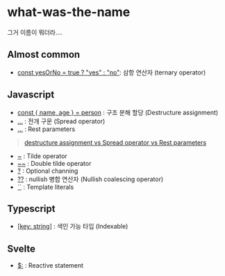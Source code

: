 # what-was-the-name

그거 이름이 뭐더라....

## Almost common
* [const yesOrNo = true ? "yes" : "no"](https://developer.mozilla.org/ko/docs/Web/JavaScript/Reference/Operators/Conditional_Operator): 삼항 연산자 (ternary operator)

## Javascript
* [const { name, age } = person](https://developer.mozilla.org/ko/docs/Web/JavaScript/Reference/Operators/Destructuring_assignment) : 구조 분해 할당 (Destructure assignment)
* [...](https://developer.mozilla.org/ko/docs/Web/JavaScript/Reference/Operators/Spread_syntax) : 전개 구문 (Spread operator)
* [...](https://developer.mozilla.org/ko/docs/Web/JavaScript/Reference/Functions/rest_parameters) : Rest parameters  
> [destructure assignment vs Spread operator vs Rest parameters](https://www.digitalocean.com/community/tutorials/understanding-destructuring-rest-parameters-and-spread-syntax-in-javascript)
* [~](https://den-shin.tistory.com/44?category=964367) : Tilde operator
* [~~](https://den-shin.tistory.com/44?category=964367) : Double tilde operator
* [?](https://developer.mozilla.org/ko/docs/Web/JavaScript/Reference/Operators/Optional_chaining) : Optional channing
* [??](https://ko.javascript.info/nullish-coalescing-operator) : nullish 병합 연산자 (Nullish coalescing operator)
* [``](https://developer.mozilla.org/ko/docs/Web/JavaScript/Reference/Template_literals) : Template literals

## Typescript
* [[key: string]](https://den-shin.tistory.com/6?category=964286) : 색인 가능 타입 (Indexable)

## Svelte
* [$:](https://svelte.dev/tutorial/reactive-statements) : Reactive statement